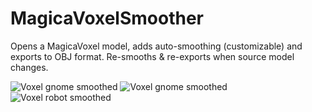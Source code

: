 # MagicaVoxelSmoother
Opens a MagicaVoxel model, adds auto-smoothing (customizable) and exports to OBJ format. Re-smooths & re-exports when source model changes.

![Voxel gnome smoothed](https://raw.githubusercontent.com/jon-heard/MagicaVoxelSmoother/master/demos/guy.png)
![Voxel gnome smoothed](https://raw.githubusercontent.com/jon-heard/MagicaVoxelSmoother/master/demos/gnome.png)
![Voxel robot smoothed](https://raw.githubusercontent.com/jon-heard/MagicaVoxelSmoother/master/demos/robot.png)
